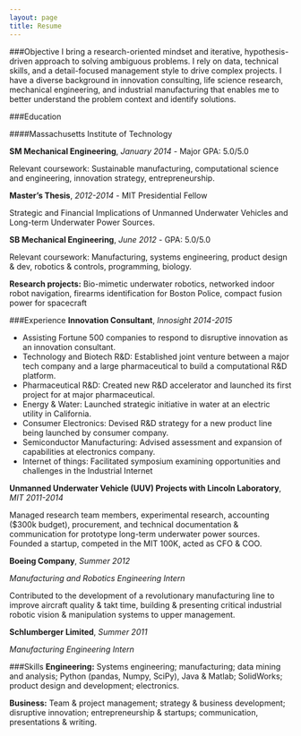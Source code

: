 ```yaml
---
layout: page
title: Resume
---
```


###Objective
I bring a research-oriented mindset and iterative, hypothesis-driven approach to solving ambiguous problems. I rely on data, technical skills, and a detail-focused management style to drive complex projects. I have a diverse background in innovation consulting, life science research, mechanical engineering, and industrial manufacturing that enables me to better understand the problem context and identify solutions.

###Education

####Massachusetts Institute of Technology

**SM Mechanical Engineering**, *January 2014* - Major GPA: 5.0/5.0

Relevant coursework: Sustainable manufacturing, computational science and engineering, innovation strategy, entrepreneurship.

**Master’s Thesis**, *2012-2014* - MIT Presidential Fellow

Strategic and Financial Implications of Unmanned Underwater Vehicles and Long-term Underwater Power Sources.

**SB Mechanical Engineering**, *June 2012* - GPA: 5.0/5.0

Relevant coursework: Manufacturing, systems engineering, product design & dev, robotics & controls, programming, biology.

**Research projects:** Bio-mimetic underwater robotics, networked indoor robot navigation, firearms identification for Boston Police, compact fusion power for spacecraft

###Experience
**Innovation Consultant**, *Innosight 2014-2015*

* Assisting Fortune 500 companies to respond to disruptive innovation as an innovation consultant.
* Technology and Biotech R&D: Established joint venture between a major tech company and a large pharmaceutical to build a computational R&D platform. 
* Pharmaceutical R&D: Created new R&D accelerator and launched its first project for at major pharmaceutical.
* Energy & Water: Launched strategic initiative in water at an electric utility in California.
* Consumer Electronics: Devised R&D strategy for a new product line being launched by consumer company.
* Semiconductor Manufacturing: Advised assessment and expansion of capabilities at electronics company. 
* Internet of things: Facilitated symposium examining opportunities and challenges in the Industrial Internet

**Unmanned Underwater Vehicle (UUV) Projects with Lincoln Laboratory**, *MIT 2011-2014*

Managed research team members, experimental research, accounting ($300k budget), procurement, and technical documentation & communication for prototype long-term underwater power sources. Founded a startup, competed in the MIT 100K, acted as CFO & COO.

**Boeing Company**, *Summer 2012*

*Manufacturing and Robotics Engineering Intern*

Contributed to the development of a revolutionary manufacturing line to improve aircraft quality & takt time, building & presenting critical industrial robotic vision & manipulation systems to upper management.

**Schlumberger Limited**, *Summer 2011*

*Manufacturing Engineering Intern*

###Skills
**Engineering:** Systems engineering; manufacturing; data mining and analysis; Python (pandas, Numpy, SciPy), Java & Matlab; SolidWorks; product design and development; electronics.

**Business:** Team & project management; strategy & business development; disruptive innovation; entrepreneurship & startups; communication, presentations & writing.


